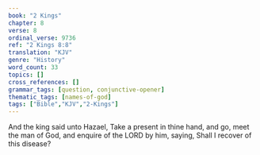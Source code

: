 ```yaml
---
book: "2 Kings"
chapter: 8
verse: 8
ordinal_verse: 9736
ref: "2 Kings 8:8"
translation: "KJV"
genre: "History"
word_count: 33
topics: []
cross_references: []
grammar_tags: [question, conjunctive-opener]
thematic_tags: [names-of-god]
tags: ["Bible","KJV","2-Kings"]
---
```

And the king said unto Hazael, Take a present in thine hand, and go, meet the man of God, and enquire of the LORD by him, saying, Shall I recover of this disease?
